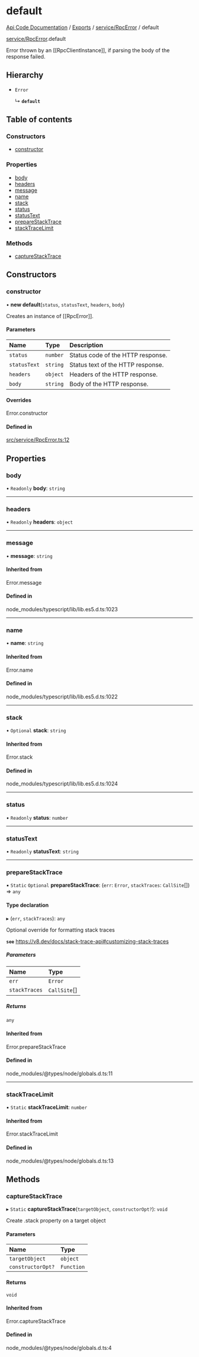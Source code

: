 # default
 
[Api Code Documentation](../README.md) / [Exports](../modules.md) / [service/RpcError](../modules/service_RpcError.md) / default

[service/RpcError](../modules/service_RpcError.md).default

Error thrown by an [[RpcClientInstance]], if parsing the body of the response failed.

## Hierarchy

- `Error`

  ↳ **`default`**

## Table of contents

### Constructors

- [constructor](service_RpcError.default.md#constructor)

### Properties

- [body](service_RpcError.default.md#body)
- [headers](service_RpcError.default.md#headers)
- [message](service_RpcError.default.md#message)
- [name](service_RpcError.default.md#name)
- [stack](service_RpcError.default.md#stack)
- [status](service_RpcError.default.md#status)
- [statusText](service_RpcError.default.md#statustext)
- [prepareStackTrace](service_RpcError.default.md#preparestacktrace)
- [stackTraceLimit](service_RpcError.default.md#stacktracelimit)

### Methods

- [captureStackTrace](service_RpcError.default.md#capturestacktrace)

## Constructors

### constructor

• **new default**(`status`, `statusText`, `headers`, `body`)

Creates an instance of [[RpcError]].

#### Parameters

| Name | Type | Description |
| :------ | :------ | :------ |
| `status` | `number` | Status code of the HTTP response. |
| `statusText` | `string` | Status text of the HTTP response. |
| `headers` | `object` | Headers of the HTTP response. |
| `body` | `string` | Body of the HTTP response. |

#### Overrides

Error.constructor

#### Defined in

[src/service/RpcError.ts:12](https://github.com/openkfw/TruBudget/blob/f6ee764/api/src/service/RpcError.ts#L12)

## Properties

### body

• `Readonly` **body**: `string`

___

### headers

• `Readonly` **headers**: `object`

___

### message

• **message**: `string`

#### Inherited from

Error.message

#### Defined in

node_modules/typescript/lib/lib.es5.d.ts:1023

___

### name

• **name**: `string`

#### Inherited from

Error.name

#### Defined in

node_modules/typescript/lib/lib.es5.d.ts:1022

___

### stack

• `Optional` **stack**: `string`

#### Inherited from

Error.stack

#### Defined in

node_modules/typescript/lib/lib.es5.d.ts:1024

___

### status

• `Readonly` **status**: `number`

___

### statusText

• `Readonly` **statusText**: `string`

___

### prepareStackTrace

▪ `Static` `Optional` **prepareStackTrace**: (`err`: `Error`, `stackTraces`: `CallSite`[]) => `any`

#### Type declaration

▸ (`err`, `stackTraces`): `any`

Optional override for formatting stack traces

**`see`** https://v8.dev/docs/stack-trace-api#customizing-stack-traces

##### Parameters

| Name | Type |
| :------ | :------ |
| `err` | `Error` |
| `stackTraces` | `CallSite`[] |

##### Returns

`any`

#### Inherited from

Error.prepareStackTrace

#### Defined in

node_modules/@types/node/globals.d.ts:11

___

### stackTraceLimit

▪ `Static` **stackTraceLimit**: `number`

#### Inherited from

Error.stackTraceLimit

#### Defined in

node_modules/@types/node/globals.d.ts:13

## Methods

### captureStackTrace

▸ `Static` **captureStackTrace**(`targetObject`, `constructorOpt?`): `void`

Create .stack property on a target object

#### Parameters

| Name | Type |
| :------ | :------ |
| `targetObject` | `object` |
| `constructorOpt?` | `Function` |

#### Returns

`void`

#### Inherited from

Error.captureStackTrace

#### Defined in

node_modules/@types/node/globals.d.ts:4
